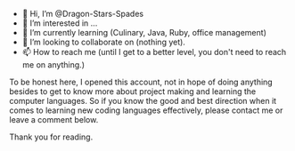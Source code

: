- 👋 Hi, I’m @Dragon-Stars-Spades
- 👀 I’m interested in ...
- 🌱 I’m currently learning (Culinary, Java, Ruby, office management)
- 💞️ I’m looking to collaborate on (nothing yet).
- 📫 How to reach me (until I get to a better level, you don't need to reach me on anything.)

To be honest here, I opened this account, not in hope of doing anything besides to get to know more about project making and learning the computer languages.
So if you know the good and best direction when it comes to learning new coding languages effectively, please contact me or leave a comment below.

 Thank you for reading.



<!---
Dragon-Stars-Spades/Dragon-Stars-Spades is a ✨ special ✨ repository because its `README.md` (this file) appears on your GitHub profile.
You can click the Preview link to take a look at your changes.
--->
